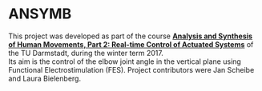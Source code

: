 # ANSYMB
This project was developed as part of the course [**Analysis and Synthesis of Human Movements, Part 2: Real-time Control of Actuated Systems**](https://www.ansymb.tu-darmstadt.de/ansmyb/modules/control/index.en.jsp) of the TU Darmstadt, during the winter term 2017.  
Its aim is the control of the elbow joint angle in the vertical plane using Functional Electrostimulation (FES).
Project contributors were Jan Scheibe and Laura Bielenberg.
